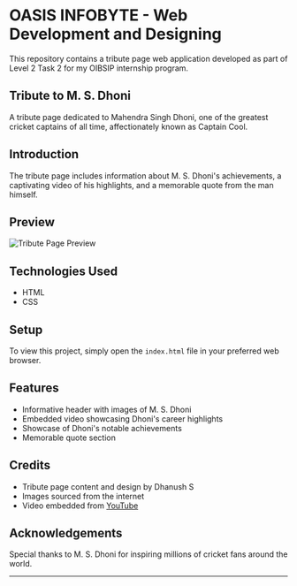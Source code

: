 # OASIS INFOBYTE - Web Development and Designing

This repository contains a tribute page web application developed as part of Level 2 Task 2 for my OIBSIP internship program.

## Tribute to M. S. Dhoni

A tribute page dedicated to Mahendra Singh Dhoni, one of the greatest cricket captains of all time, affectionately known as Captain Cool.

## Introduction

The tribute page includes information about M. S. Dhoni's achievements, a captivating video of his highlights, and a memorable quote from the man himself.

## Preview

![Tribute Page Preview](darmy.jpg)

## Technologies Used

- HTML
- CSS

## Setup

To view this project, simply open the `index.html` file in your preferred web browser.

## Features

- Informative header with images of M. S. Dhoni
- Embedded video showcasing Dhoni's career highlights
- Showcase of Dhoni's notable achievements
- Memorable quote section

## Credits

- Tribute page content and design by Dhanush S
- Images sourced from the internet
- Video embedded from [YouTube](https://www.youtube.com/watch?v=b4OH3vBANa4)


## Acknowledgements

Special thanks to M. S. Dhoni for inspiring millions of cricket fans around the world.

---

